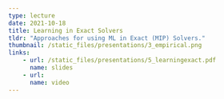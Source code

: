 ```yaml
---
type: lecture
date: 2021-10-18
title: Learning in Exact Solvers
tldr: "Approaches for using ML in Exact (MIP) Solvers."
thumbnail: /static_files/presentations/3_empirical.png
links: 
    - url: /static_files/presentations/5_learningexact.pdf
      name: slides
    - url:  
      name: video
---
```

<!-- **Suggested Readings:**
- [Largely based on Hoos, Holger H. "Automated algorithm configuration and parameter tuning." Autonomous search. Springer, Berlin, Heidelberg, 2011. 37-71.](https://librarysearch.library.utoronto.ca/discovery/fulldisplay?&context=PC&vid=01UTORONTO_INST:UTORONTO&search_scope=UTL_AND_CI&tab=Everything&docid=cdi_springer_books_10_1007_978_3_642_21434_9_3) -->

